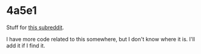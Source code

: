 # 4a5e1

Stuff for [this subreddit](https://www.reddit.com/r/4a5e1/).

I have more code related to this somewhere, but I don't know where it is. I'll add it if I find it.
